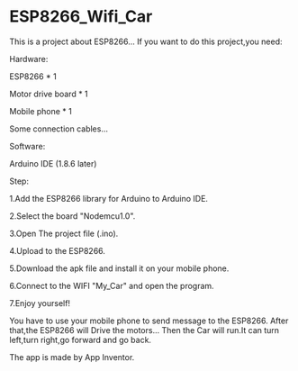 # ESP8266_Wifi_Car
This is a project about ESP8266...
If you want to do this project,you need:

Hardware:

ESP8266 * 1

Motor drive board * 1

Mobile phone * 1

Some connection cables...

Software:

Arduino IDE (1.8.6 later)

Step:

1.Add the ESP8266 library for Arduino to Arduino IDE.

2.Select the board "Nodemcu1.0".

3.Open The project file (.ino).

4.Upload to the ESP8266.

5.Download the apk file and install it on your mobile phone.

6.Connect to the WIFI "My_Car" and open the program.

7.Enjoy yourself!

You have to use your mobile phone to send message to the ESP8266.
After that,the ESP8266 will Drive the motors...
Then the Car will run.It can turn left,turn right,go forward and go back.

The app is made by App Inventor.
